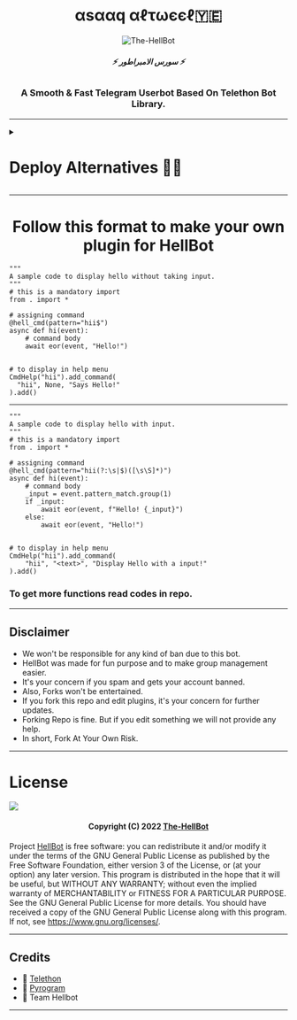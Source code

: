 <h1 align="center">
  <b>αsααq αℓτωєєℓ🇾🇪</b>
</h1>

<p align="center">
  <img src="https://telegra.ph/file/520ed65fb2beb0af04c19.jpg" alt="The-HellBot">
</p>

<h6 align="center">
  <b>⚡ سورس الامبراطور ⚡</b>
</h6>

<h3 align="center">
  <b>A Smooth & Fast Telegram Userbot Based On Telethon Bot Library.</b>
</h3>

-----

<details><summary><h1><b>Deploy Alternatives 🥷🏻</h1></b></summary>

  - 
    [![Deploy to Koyeb](https://www.koyeb.com/static/images/deploy/button.svg)](https://app.koyeb.com/deploy?type=git&repository=github.com/asaaqa/Plugins-T&branch=master&name=hellbot-koyeb&run_command=bash+runkoyeb&env[APP_ID]&env[API_HASH]&env[BOT_TOKEN]&env[HELLBOT_SESSION]&env[DATABASE_URL])

</details>

-----

<h1 align="center">
  <b>Follow this format to make your own plugin for HellBot</b>
</h1>

```python3
"""
A sample code to display hello without taking input.
"""
# this is a mandatory import
from . import *

# assigning command
@hell_cmd(pattern="hii$")
async def hi(event):
    # command body
    await eor(event, "Hello!")


# to display in help menu
CmdHelp("hii").add_command(
  "hii", None, "Says Hello!"
).add()
```
----
```python3
"""
A sample code to display hello with input.
"""
# this is a mandatory import
from . import *

# assigning command
@hell_cmd(pattern="hii(?:\s|$)([\s\S]*)")
async def hi(event):
    # command body
    _input = event.pattern_match.group(1)
    if _input:
        await eor(event, f"Hello! {_input}")
    else:
        await eor(event, "Hello!")


# to display in help menu
CmdHelp("hii").add_command(
    "hii", "<text>", "Display Hello with a input!"
).add()
```


### To get more functions read codes in repo.

------

## Disclaimer
- We won't be responsible for any kind of ban due to this bot.
- HellBot was made for fun purpose and to make group management easier.
- It's your concern if you spam and gets your account banned.
- Also, Forks won't be entertained.
- If you fork this repo and edit plugins, it's your concern for further updates.
- Forking Repo is fine. But if you edit something we will not provide any help.
- In short, Fork At Your Own Risk.

------
# License

![](https://www.gnu.org/graphics/gplv3-or-later.png)

<h4 align="center">Copyright (C) 2022 <a href="https://github.com/The-HellBot">The-HellBot</a></h4>

Project [HellBot](https://github.com/The-HellBot/HellBot) is free software: you can redistribute it and/or modify
it under the terms of the GNU General Public License as published by
the Free Software Foundation, either version 3 of the License, or
(at your option) any later version.
This program is distributed in the hope that it will be useful,
but WITHOUT ANY WARRANTY; without even the implied warranty of
MERCHANTABILITY or FITNESS FOR A PARTICULAR PURPOSE.  See the
GNU General Public License for more details.
You should have received a copy of the GNU General Public License
along with this program. If not, see <https://www.gnu.org/licenses/>.

------
## Credits

- 💖 [Telethon](https://github.com/LonamiWebs/Telethon)
- 💖 [Pyrogram](https://github.com/Pyrogram/Pyrogram)
- 💖 Team Hellbot

------
